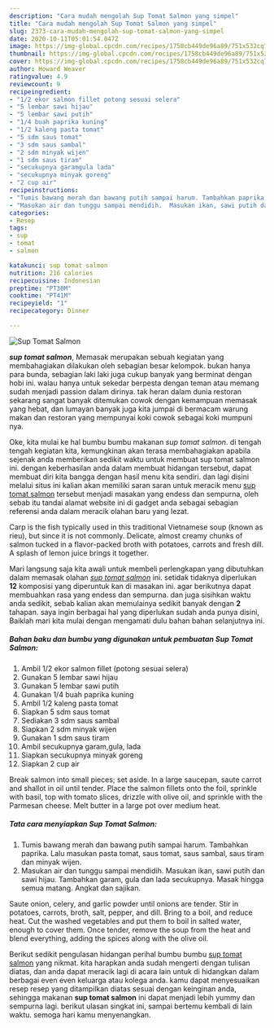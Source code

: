 ```yaml
---
description: "Cara mudah mengolah Sup Tomat Salmon yang simpel"
title: "Cara mudah mengolah Sup Tomat Salmon yang simpel"
slug: 2373-cara-mudah-mengolah-sup-tomat-salmon-yang-simpel
date: 2020-10-11T05:01:54.047Z
image: https://img-global.cpcdn.com/recipes/1758cb449de96a89/751x532cq70/sup-tomat-salmon-foto-resep-utama.jpg
thumbnail: https://img-global.cpcdn.com/recipes/1758cb449de96a89/751x532cq70/sup-tomat-salmon-foto-resep-utama.jpg
cover: https://img-global.cpcdn.com/recipes/1758cb449de96a89/751x532cq70/sup-tomat-salmon-foto-resep-utama.jpg
author: Howard Weaver
ratingvalue: 4.9
reviewcount: 9
recipeingredient:
- "1/2 ekor salmon fillet potong sesuai selera"
- "5 lembar sawi hijau"
- "5 lembar sawi putih"
- "1/4 buah paprika kuning"
- "1/2 kaleng pasta tomat"
- "5 sdm saus tomat"
- "3 sdm saus sambal"
- "2 sdm minyak wijen"
- "1 sdm saus tiram"
- "secukupnya garamgula lada"
- "secukupnya minyak goreng"
- "2 cup air"
recipeinstructions:
- "Tumis bawang merah dan bawang putih sampai harum. Tambahkan paprika. Lalu masukan pasta tomat, saus tomat, saus sambal,  saus tiram dan minyak wijen."
- "Masukan air dan tunggu sampai mendidih.  Masukan ikan, sawi putih dan sawi hijau. Tambahkan garam,  gula dan lada secukupnya. Masak hingga semua matang. Angkat dan sajikan."
categories:
- Resep
tags:
- sup
- tomat
- salmon

katakunci: sup tomat salmon 
nutrition: 216 calories
recipecuisine: Indonesian
preptime: "PT30M"
cooktime: "PT41M"
recipeyield: "1"
recipecategory: Dinner

---
```



![Sup Tomat Salmon](https://img-global.cpcdn.com/recipes/1758cb449de96a89/751x532cq70/sup-tomat-salmon-foto-resep-utama.jpg)

<b><i>sup tomat salmon</i></b>, Memasak merupakan sebuah kegiatan yang membahagiakan dilakukan oleh sebagian besar kelompok. bukan hanya para bunda, sebagian laki laki juga cukup banyak yang berminat dengan hobi ini. walau hanya untuk sekedar berpesta dengan teman atau memang sudah menjadi passion dalam dirinya. tak heran dalam dunia restoran sekarang sangat banyak ditemukan cowok dengan kemampuan memasak yang hebat, dan lumayan banyak juga kita jumpai di bermacam warung makan dan restoran yang mempunyai koki cowok sebagai koki mumpuni nya.

Oke, kita mulai ke hal bumbu bumbu makanan <i>sup tomat salmon</i>. di tengah tengah kegiatan kita, kemungkinan akan terasa membahagiakan apabila sejenak anda memberikan sedikit waktu untuk membuat sup tomat salmon ini. dengan keberhasilan anda dalam membuat hidangan tersebut, dapat membuat diri kita bangga dengan hasil menu kita sendiri. dan lagi disini melalui situs ini kalian akan memiliki saran saran untuk meracik menu <u>sup tomat salmon</u> tersebut menjadi masakan yang endess dan sempurna, oleh sebab itu tandai alamat website ini di gadget anda sebagai sebagian referensi anda dalam meracik olahan baru yang lezat.

Carp is the fish typically used in this traditional Vietnamese soup (known as rieu), but since it is not commonly. Delicate, almost creamy chunks of salmon tucked in a flavor-packed broth with potatoes, carrots and fresh dill. A splash of lemon juice brings it together.


Mari langsung saja kita awali untuk membeli perlengkapan yang dibutuhkan dalam memasak olahan <u><i>sup tomat salmon</i></u> ini. setidak tidaknya diperlukan <b>12</b> komposisi yang diperuntuk kan di masakan ini. agar berikutnya dapat membuahkan rasa yang endess dan sempurna. dan juga sisihkan waktu anda sedikit, sebab kalian akan memulainya sedikit banyak dengan <b>2</b> tahapan. saya ingin berbagai hal yang diperlukan sudah anda punya disini, Baiklah mari kita mulai dengan mengamati dulu bahan bahan selanjutnya ini.

<!--inarticleads1-->

##### Bahan baku dan bumbu yang digunakan untuk pembuatan Sup Tomat Salmon:

1. Ambil 1/2 ekor salmon fillet (potong sesuai selera)
1. Gunakan 5 lembar sawi hijau
1. Gunakan 5 lembar sawi putih
1. Gunakan 1/4 buah paprika kuning
1. Ambil 1/2 kaleng pasta tomat
1. Siapkan 5 sdm saus tomat
1. Sediakan 3 sdm saus sambal
1. Siapkan 2 sdm minyak wijen
1. Gunakan 1 sdm saus tiram
1. Ambil secukupnya garam,gula, lada
1. Siapkan secukupnya minyak goreng
1. Siapkan 2 cup air


Break salmon into small pieces; set aside. In a large saucepan, saute carrot and shallot in oil until tender. Place the salmon fillets onto the foil, sprinkle with basil, top with tomato slices, drizzle with olive oil, and sprinkle with the Parmesan cheese. Melt butter in a large pot over medium heat. 

<!--inarticleads2-->

##### Tata cara menyiapkan Sup Tomat Salmon:

1. Tumis bawang merah dan bawang putih sampai harum. Tambahkan paprika. Lalu masukan pasta tomat, saus tomat, saus sambal,  saus tiram dan minyak wijen.
1. Masukan air dan tunggu sampai mendidih.  Masukan ikan, sawi putih dan sawi hijau. Tambahkan garam,  gula dan lada secukupnya. Masak hingga semua matang. Angkat dan sajikan.


Saute onion, celery, and garlic powder until onions are tender. Stir in potatoes, carrots, broth, salt, pepper, and dill. Bring to a boil, and reduce heat. Cut the washed vegetables and put them to boil in salted water, enough to cover them. Once tender, remove the soup from the heat and blend everything, adding the spices along with the olive oil. 

Berikut sedikit pengulasan hidangan perihal bumbu bumbu <u>sup tomat salmon</u> yang nikmat. kita harapkan anda sudah mengerti dengan tulisan diatas, dan anda dapat meracik lagi di acara lain untuk di hidangkan dalam berbagai even even keluarga atau kolega anda. kamu dapat menyesuaikan resep resep yang ditampilkan diatas sesuai dengan keinginan anda, sehingga makanan <b>sup tomat salmon</b> ini dapat menjadi lebih yummy dan sempurna lagi. berikut ulasan singkat ini, sampai bertemu kembali di lain waktu. semoga hari kamu menyenangkan.
